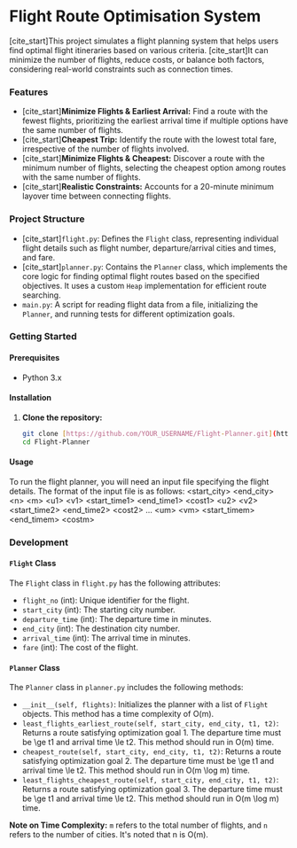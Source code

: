 # Flight Route Optimisation System

[cite_start]This project simulates a flight planning system that helps users find optimal flight itineraries based on various criteria. [cite_start]It can minimize the number of flights, reduce costs, or balance both factors, considering real-world constraints such as connection times.

### Features

* [cite_start]**Minimize Flights & Earliest Arrival:** Find a route with the fewest flights, prioritizing the earliest arrival time if multiple options have the same number of flights.
* [cite_start]**Cheapest Trip:** Identify the route with the lowest total fare, irrespective of the number of flights involved.
* [cite_start]**Minimize Flights & Cheapest:** Discover a route with the minimum number of flights, selecting the cheapest option among routes with the same number of flights.
* [cite_start]**Realistic Constraints:** Accounts for a 20-minute minimum layover time between connecting flights.

### Project Structure

* [cite_start]`flight.py`: Defines the `Flight` class, representing individual flight details such as flight number, departure/arrival cities and times, and fare.
* [cite_start]`planner.py`: Contains the `Planner` class, which implements the core logic for finding optimal flight routes based on the specified objectives. It uses a custom `Heap` implementation for efficient route searching.
* `main.py`: A script for reading flight data from a file, initializing the `Planner`, and running tests for different optimization goals.

### Getting Started

#### Prerequisites

* Python 3.x

#### Installation

1.  **Clone the repository:**

    ```bash
    git clone [https://github.com/YOUR_USERNAME/Flight-Planner.git](https://github.com/YOUR_USERNAME/Flight-Planner.git)
    cd Flight-Planner
    ```

#### Usage

To run the flight planner, you will need an input file specifying the flight details. The format of the input file is as follows:
&lt;start_city> &lt;end_city>
&lt;n> &lt;m>
&lt;u1> &lt;v1> &lt;start_time1> &lt;end_time1> &lt;cost1>
&lt;u2> &lt;v2> &lt;start_time2> &lt;end_time2> &lt;cost2>
...
&lt;um> &lt;vm> &lt;start_timem> &lt;end_timem> &lt;costm>

### Development

#### `Flight` Class

The `Flight` class in `flight.py` has the following attributes:

* `flight_no` (int): Unique identifier for the flight. 
* `start_city` (int): The starting city number. 
* `departure_time` (int): The departure time in minutes. 
* `end_city` (int): The destination city number. 
* `arrival_time` (int): The arrival time in minutes. 
* `fare` (int): The cost of the flight. 

#### `Planner` Class

The `Planner` class in `planner.py` includes the following methods: 

* `__init__(self, flights)`: Initializes the planner with a list of `Flight` objects.  This method has a time complexity of <span class="math-inline">O\(m\)</span>. 
* `least_flights_earliest_route(self, start_city, end_city, t1, t2)`: Returns a route satisfying optimization goal 1.  The departure time must be <span class="math-inline">\\ge t1</span> and arrival time <span class="math-inline">\\le t2</span>.  This method should run in <span class="math-inline">O\(m\)</span> time. 
* `cheapest_route(self, start_city, end_city, t1, t2)`: Returns a route satisfying optimization goal 2.  The departure time must be <span class="math-inline">\\ge t1</span> and arrival time <span class="math-inline">\\le t2</span>.  This method should run in <span class="math-inline">O\(m \\log m\)</span> time. 
* `least_flights_cheapest_route(self, start_city, end_city, t1, t2)`: Returns a route satisfying optimization goal 3.  The departure time must be <span class="math-inline">\\ge t1</span> and arrival time <span class="math-inline">\\le t2</span>.  This method should run in <span class="math-inline">O\(m \\log m\)</span> time. 

**Note on Time Complexity:** `m` refers to the total number of flights, and `n` refers to the number of cities. It's noted that <span class="math-inline">n</span> is <span class="math-inline">O\(m\)</span>. 
